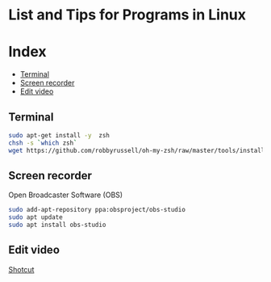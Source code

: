 # List and Tips for Programs in Linux

# Index
- [Terminal](#terminal)
- [Screen recorder](#screen-recorder)
- [Edit video](#edit-video)

## Terminal
```bash
sudo apt-get install -y  zsh
chsh -s `which zsh`
wget https://github.com/robbyrussell/oh-my-zsh/raw/master/tools/install.sh -O - | zsh
```

## Screen recorder

Open Broadcaster Software (OBS)

```bash
sudo add-apt-repository ppa:obsproject/obs-studio
sudo apt update
sudo apt install obs-studio
```

## Edit video

[Shotcut](https://www.shotcutapp.com/download/)


